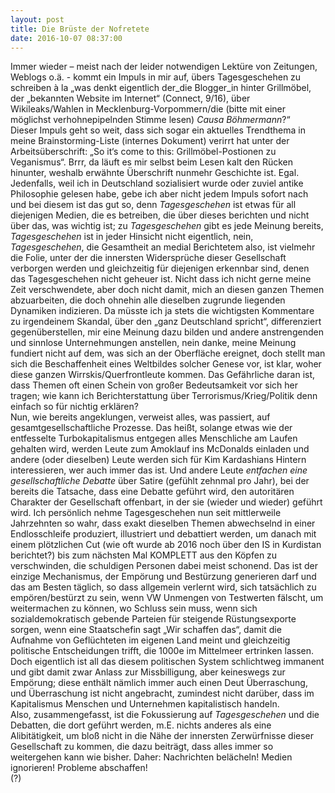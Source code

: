 ```yaml
---
layout: post
title: Die Brüste der Nofretete
date: 2016-10-07 08:37:00
---
```


Immer wieder – meist nach der leider notwendigen Lektüre von Zeitungen, Weblogs o.ä. - kommt ein Impuls in mir auf, übers Tagesgeschehen zu schreiben à la „was denkt eigentlich der\_die Blogger\_in hinter Grillmöbel, der „bekannten Website im Internet“ (Connect, 9/16), über Wikileaks/Wahlen in Mecklenburg-Vorpommern/die (bitte mit einer möglichst verhohnepipelnden Stimme lesen) *Causa Böhmermann*?“<br>
Dieser Impuls geht so weit, dass sich sogar ein aktuelles Trendthema in meine Brainstorming-Liste (internes Dokument) verirrt hat unter der Arbeitsüberschrift: „So it‘s come to this: Grillmöbel-Postionen zu Veganismus“. Brrr, da läuft es mir selbst beim Lesen kalt den Rücken hinunter, weshalb erwähnte Überschrift nunmehr Geschichte ist. Egal.<br>
Jedenfalls, weil ich in Deutschland sozialisiert wurde oder zuviel antike Philosophie gelesen habe, gebe ich aber nicht jedem Impuls sofort nach und bei diesem ist das gut so, denn *Tagesgeschehen* ist etwas für all diejenigen Medien, die es betreiben, die über dieses berichten und nicht über das, was wichtig ist; zu *Tagesgeschehen* gibt es jede Meinung bereits, *Tagesgeschehen* ist in jeder Hinsicht nicht eigentlich, nein, *Tagesgeschehen*, die Gesamtheit an medial Berichtetem also, ist vielmehr die Folie, unter der die innersten Widersprüche dieser Gesellschaft verborgen werden und gleichzeitig für diejenigen erkennbar sind, denen das Tagesgeschehen nicht geheuer ist. Nicht dass ich nicht gerne meine Zeit verschwendete, aber doch nicht damit, mich an diesen ganzen Themen abzuarbeiten, die doch ohnehin alle dieselben zugrunde liegenden Dynamiken indizieren. Da müsste ich ja stets die wichtigsten Kommentare zu irgendeinem Skandal, über den „ganz Deutschland spricht“, differenziert gegenüberstellen, mir eine Meinung dazu bilden und andere anstrengenden und sinnlose Unternehmungen anstellen, nein danke, meine Meinung fundiert nicht auf dem, was sich an der Oberfläche ereignet, doch stellt man sich die Beschaffenheit eines Weltbildes solcher Genese vor, ist klar, woher diese ganzen Wirrskis/Querfrontleute kommen. Das Gefährliche daran ist, dass Themen oft einen Schein von großer Bedeutsamkeit vor sich her tragen; wie kann ich Berichterstattung über Terrorismus/Krieg/Politik denn einfach so für nichtig erklären? <br> Nun, wie bereits angeklungen, verweist alles, was passiert, auf gesamtgesellschaftliche Prozesse. Das heißt, solange etwas wie der entfesselte Turbokapitalismus entgegen alles Menschliche am Laufen gehalten wird, werden Leute zum Amoklauf ins McDonalds einladen und andere (oder dieselben) Leute werden sich für Kim Kardashians Hintern interessieren, wer auch immer das ist. Und andere Leute *entfachen eine gesellschaftliche Debatte* über Satire (gefühlt zehnmal pro Jahr), bei der bereits die Tatsache, dass eine Debatte geführt wird, den autoritären Charakter der Gesellschaft offenbart, in der sie (wieder und wieder) geführt wird. Ich persönlich nehme Tagesgeschehen nun seit mittlerweile Jahrzehnten so wahr, dass exakt dieselben Themen abwechselnd in einer Endlosschleife produziert, illustriert und debattiert werden, um danach mit einem plötzlichen Cut (wie oft wurde ab 2016 noch über den IS in Kurdistan berichtet?) bis zum nächsten Mal KOMPLETT aus den Köpfen zu verschwinden, die schuldigen Personen dabei meist schonend. Das ist der einzige Mechanismus, der Empörung und Bestürzung generieren darf und das am Besten täglich, so dass allgemein verlernt wird, sich tatsächlich zu empören/bestürzt zu sein, wenn VW Unmengen von Testwerten fälscht, um weitermachen zu können, wo Schluss sein muss, wenn sich sozialdemokratisch gebende Parteien für steigende Rüstungsexporte sorgen, wenn eine Staatschefin sagt „Wir schaffen das“, damit die Aufnahme von Geflüchteten im eigenen Land meint und gleichzeitig politische Entscheidungen trifft, die 1000e im Mittelmeer ertrinken lassen. <br>
Doch eigentlich ist all das diesem politischen System schlichtweg immanent und gibt damit zwar Anlass zur Missbilligung, aber keineswegs zur Empörung; diese enthält nämlich immer auch einen Deut Überraschung, und Überraschung ist nicht angebracht, zumindest nicht darüber, dass im Kapitalismus Menschen und Unternehmen kapitalistisch handeln.<br>
Also, zusammengefasst, ist die Fokussierung auf *Tagesgeschehen* und die Debatten, die dort geführt werden, m.E. nichts anderes als eine Alibitätigkeit, um bloß nicht in die Nähe der innersten Zerwürfnisse dieser Gesellschaft zu kommen, die dazu beiträgt, dass alles immer so weitergehen kann wie bisher. Daher: Nachrichten belächeln! Medien ignorieren! Probleme abschaffen! <br>
(?)


